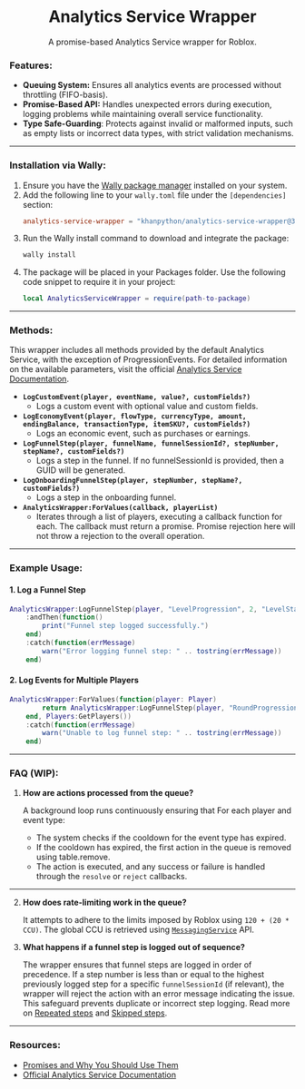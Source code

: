 <div align="center">
	<h1>Analytics Service Wrapper</h1>
  <p>A promise-based Analytics Service wrapper for Roblox.</p>
</div>


### Features:

- **Queuing System:** Ensures all analytics events are processed without throttling (FIFO-basis).
- **Promise-Based API:** Handles unexpected errors during execution, logging problems while maintaining overall service functionality.
- **Type Safe-Guarding**: Protects against invalid or malformed inputs, such as empty lists or incorrect data types, with strict validation mechanisms.

---

### Installation via Wally:

1. Ensure you have the [Wally package manager](https://github.com/UpliftGames/wally) installed on your system.
2. Add the following line to your `wally.toml` file under the `[dependencies]` section:
   ```toml
   analytics-service-wrapper = "khanpython/analytics-service-wrapper@3.1.0"
   ```
3. Run the Wally install command to download and integrate the package:
    ```bash
    wally install
    ```
4. The package will be placed in your Packages folder. Use the following code snippet to require it in your project:
    ```lua
    local AnalyticsServiceWrapper = require(path-to-package)
    ```

---


### Methods:

This wrapper includes all methods provided by the default Analytics Service, with the exception of ProgressionEvents. For detailed information on the available parameters, visit the official [Analytics Service Documentation](https://create.roblox.com/docs/reference/engine/classes/AnalyticsService#summary).

- **`LogCustomEvent(player, eventName, value?, customFields?)`**
  - Logs a custom event with optional value and custom fields.
- **`LogEconomyEvent(player, flowType, currencyType, amount, endingBalance, transactionType, itemSKU?, customFields?)`**
  - Logs an economic event, such as purchases or earnings.
- **`LogFunnelStep(player, funnelName, funnelSessionId?, stepNumber, stepName?, customFields?)`**
  - Logs a step in the funnel. If no funnelSessionId is provided, then a GUID will be generated.
- **`LogOnboardingFunnelStep(player, stepNumber, stepName?, customFields?)`**
  - Logs a step in the onboarding funnel.
- **`AnalyticsWrapper:ForValues(callback, playerList)`**
  - Iterates through a list of players, executing a callback function for each. The callback must return a promise. Promise rejection here will not throw a rejection to the overall operation.
---

### Example Usage:

#### 1. Log a Funnel Step

```lua
AnalyticsWrapper:LogFunnelStep(player, "LevelProgression", 2, "LevelStart")
    :andThen(function()
        print("Funnel step logged successfully.")
    end)
    :catch(function(errMessage)
        warn("Error logging funnel step: " .. tostring(errMessage))
    end)
```

#### 2. Log Events for Multiple Players

```lua
AnalyticsWrapper:ForValues(function(player: Player)
        return AnalyticsWrapper:LogFunnelStep(player, "RoundProgression", 1, "Lobby")
    end, Players:GetPlayers())
    :catch(function(errMessage)
        warn("Unable to log funnel step: " .. tostring(errMessage))
    end)
```

---
### FAQ (WIP):
1. **How are actions processed from the queue?**
   
   A background loop runs continuously ensuring that For each player and event type:
   - The system checks if the cooldown for the event type has expired.
   - If the cooldown has expired, the first action in the queue is removed using table.remove.
   - The action is executed, and any success or failure is handled through the `resolve` or `reject` callbacks.
---
2. **How does rate-limiting work in the queue?**
   
    It attempts to adhere to the limits imposed by Roblox using `120 + (20 * CCU)`. The global CCU is retrieved using [`MessagingService`](https://create.roblox.com/docs/reference/cloud/messaging-service/v1) API. 

3. **What happens if a funnel step is logged out of sequence?**

    The wrapper ensures that funnel steps are logged in order of precedence. If a step number is less than or equal to the highest previously logged step for a specific `funnelSessionId` (if relevant), the wrapper will reject the action with an error message indicating the issue. This safeguard prevents duplicate or incorrect step logging. Read more on [Repeated steps](https://create.roblox.com/docs/production/analytics/funnel-events#repeated-steps) and [Skipped steps](https://create.roblox.com/docs/production/analytics/funnel-events#skipping-steps).
---
### Resources:

- [Promises and Why You Should Use Them](https://devforum.roblox.com/t/promises-and-why-you-should-use-them/350825)
- [Official Analytics Service Documentation](https://create.roblox.com/docs/reference/engine/classes/AnalyticsService#summary)